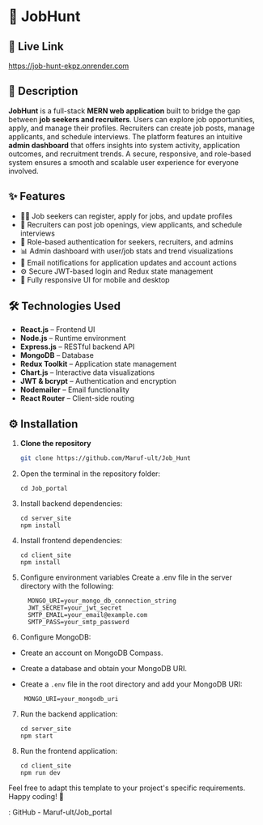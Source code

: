 # 💼 JobHunt

## 🔗 Live Link  
 https://job-hunt-ekpz.onrender.com

## 📌 Description  
**JobHunt** is a full-stack **MERN web application** built to bridge the gap between **job seekers and recruiters**. Users can explore job opportunities, apply, and manage their profiles. Recruiters can create job posts, manage applicants, and schedule interviews. The platform features an intuitive **admin dashboard** that offers insights into system activity, application outcomes, and recruitment trends. A secure, responsive, and role-based system ensures a smooth and scalable user experience for everyone involved.

## ✨ Features  
- 👨‍💻 Job seekers can register, apply for jobs, and update profiles  
- 🏢 Recruiters can post job openings, view applicants, and schedule interviews  
- 🔐 Role-based authentication for seekers, recruiters, and admins  
- 📊 Admin dashboard with user/job stats and trend visualizations  
- 📧 Email notifications for application updates and account actions  
- ⚙️ Secure JWT-based login and Redux state management  
- 📱 Fully responsive UI for mobile and desktop  

## 🛠️ Technologies Used  
- **React.js** – Frontend UI  
- **Node.js** – Runtime environment  
- **Express.js** – RESTful backend API  
- **MongoDB** – Database  
- **Redux Toolkit** – Application state management  
- **Chart.js** – Interactive data visualizations  
- **JWT & bcrypt** – Authentication and encryption  
- **Nodemailer** – Email functionality  
- **React Router** – Client-side routing  

## ⚙️ Installation  

1. **Clone the repository**  
   ```bash
   git clone https://github.com/Maruf-ult/Job_Hunt
   
2. Open the terminal in the repository folder:
 
   ```
   cd Job_portal
    ```

3. Install backend dependencies:

   ```
   cd server_site
   npm install
    ```

4. Install frontend dependencies:
   
   ```
   cd client_site
   npm install
     ```
5. Configure environment variables
     Create a .env file in the server directory with the following:

     ```
       MONGO_URI=your_mongo_db_connection_string
       JWT_SECRET=your_jwt_secret
       SMTP_EMAIL=your_email@example.com
       SMTP_PASS=your_smtp_password
   
     ```
    
6. Configure MongoDB:
- Create an account on MongoDB Compass.
- Create a database and obtain your MongoDB URI.
- Create a `.env` file in the root directory and add your MongoDB URI:

  ```  MONGO_URI=your_mongodb_uri  ```
  

7. Run the backend application:
   
   ```
   cd server_site
   npm start
   ```

8. Run the frontend application:
   
   ```
   cd client_site
   npm run dev
   ```   

   

Feel free to adapt this template to your project's specific requirements. Happy coding! 🚀

: GitHub - Maruf-ult/Job_portal
